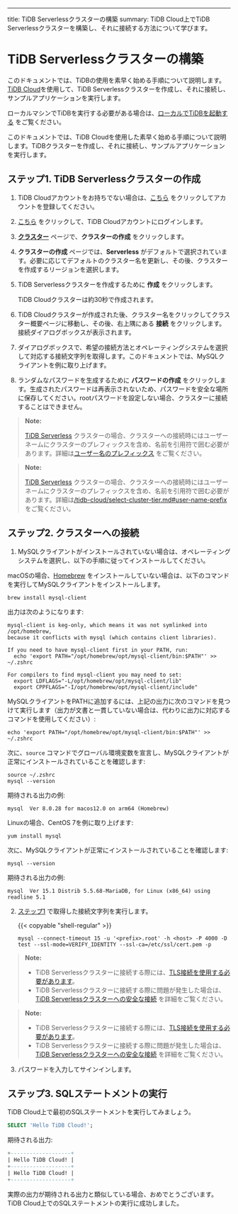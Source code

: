 ---
title: TiDB Serverlessクラスターの構築
summary: TiDB Cloud上でTiDB Serverlessクラスターを構築し、それに接続する方法について学びます。

<!-- markdownlint-disable MD029 -->

# TiDB Serverlessクラスターの構築

<CustomContent platform="tidb">

このドキュメントでは、TiDBの使用を素早く始める手順について説明します。[TiDB Cloud](https://en.pingcap.com/tidb-cloud)を使用して、TiDB Serverlessクラスターを作成し、それに接続し、サンプルアプリケーションを実行します。

ローカルマシンでTiDBを実行する必要がある場合は、[ローカルでTiDBを起動する](/quick-start-with-tidb.md) をご覧ください。

</CustomContent>

<CustomContent platform="tidb-cloud">

このドキュメントでは、TiDB Cloudを使用した素早く始める手順について説明します。TiDBクラスターを作成し、それに接続し、サンプルアプリケーションを実行します。

</CustomContent>

## ステップ1. TiDB Serverlessクラスターの作成

1. TiDB Cloudアカウントをお持ちでない場合は、[こちら](https://tidbcloud.com/free-trial) をクリックしてアカウントを登録してください。

2. [こちら](https://tidbcloud.com/) をクリックして、TiDB Cloudアカウントにログインします。

3. [**クラスター**](https://tidbcloud.com/console/clusters) ページで、**クラスターの作成** をクリックします。

4. **クラスターの作成** ページでは、**Serverless** がデフォルトで選択されています。必要に応じてデフォルトのクラスター名を更新し、その後、クラスターを作成するリージョンを選択します。

5. TiDB Serverlessクラスターを作成するために **作成** をクリックします。

    TiDB Cloudクラスターは約30秒で作成されます。

6. TiDB Cloudクラスターが作成された後、クラスター名をクリックしてクラスター概要ページに移動し、その後、右上隅にある **接続** をクリックします。接続ダイアログボックスが表示されます。

7. ダイアログボックスで、希望の接続方法とオペレーティングシステムを選択して対応する接続文字列を取得します。このドキュメントでは、MySQLクライアントを例に取り上げます。

8. ランダムなパスワードを生成するために **パスワードの作成** をクリックします。生成されたパスワードは再表示されないため、パスワードを安全な場所に保存してください。rootパスワードを設定しない場合、クラスターに接続することはできません。

<CustomContent platform="tidb">

> **Note:**
>
> [TiDB Serverless](https://docs.pingcap.com/tidbcloud/select-cluster-tier#tidb-serverless) クラスターの場合、クラスターへの接続時にはユーザーネームにクラスターのプレフィックスを含め、名前を引用符で囲む必要があります。詳細は[ユーザー名のプレフィックス](https://docs.pingcap.com/tidbcloud/select-cluster-tier#user-name-prefix) をご覧ください。

</CustomContent>

<CustomContent platform="tidb-cloud">

> **Note:**
>
> [TiDB Serverless](https://docs.pingcap.com/tidbcloud/select-cluster-tier#tidb-serverless) クラスターの場合、クラスターへの接続時にはユーザーネームにクラスターのプレフィックスを含め、名前を引用符で囲む必要があります。詳細は[/tidb-cloud/select-cluster-tier.md#user-name-prefix](/tidb-cloud/select-cluster-tier.md#user-name-prefix) をご覧ください。

</CustomContent>

## ステップ2. クラスターへの接続

1. MySQLクライアントがインストールされていない場合は、オペレーティングシステムを選択し、以下の手順に従ってインストールしてください。

<SimpleTab>

<div label="macOS">

macOSの場合、[Homebrew](https://brew.sh/index) をインストールしていない場合は、以下のコマンドを実行してMySQLクライアントをインストールします。

```shell
brew install mysql-client
```

出力は次のようになります:

```
mysql-client is keg-only, which means it was not symlinked into /opt/homebrew,
because it conflicts with mysql (which contains client libraries).

If you need to have mysql-client first in your PATH, run:
  echo 'export PATH="/opt/homebrew/opt/mysql-client/bin:$PATH"' >> ~/.zshrc

For compilers to find mysql-client you may need to set:
  export LDFLAGS="-L/opt/homebrew/opt/mysql-client/lib"
  export CPPFLAGS="-I/opt/homebrew/opt/mysql-client/include"
```

MySQLクライアントをPATHに追加するには、上記の出力に次のコマンドを見つけて実行します（出力が文書と一貫していない場合は、代わりに出力に対応するコマンドを使用してください）:

```shell
echo 'export PATH="/opt/homebrew/opt/mysql-client/bin:$PATH"' >> ~/.zshrc
```

次に、`source` コマンドでグローバル環境変数を宣言し、MySQLクライアントが正常にインストールされていることを確認します:

```shell
source ~/.zshrc
mysql --version
```

期待される出力の例:

```
mysql  Ver 8.0.28 for macos12.0 on arm64 (Homebrew)
```

</div>

<div label="Linux">

Linuxの場合、CentOS 7を例に取り上げます:

```shell
yum install mysql
```

次に、MySQLクライアントが正常にインストールされていることを確認します:

```shell
mysql --version
```

期待される出力の例:

```
mysql  Ver 15.1 Distrib 5.5.68-MariaDB, for Linux (x86_64) using readline 5.1
```

</div>

</SimpleTab>

2. [ステップ1](#step-1-create-a-tidb-serverless-cluster) で取得した接続文字列を実行します。

    {{< copyable "shell-regular" >}}

    ```shell
    mysql --connect-timeout 15 -u '<prefix>.root' -h <host> -P 4000 -D test --ssl-mode=VERIFY_IDENTITY --ssl-ca=/etc/ssl/cert.pem -p
    ```

<CustomContent platform="tidb">

> **Note:**
>
> - TiDB Serverlessクラスターに接続する際には、[TLS接続を使用する必要があります](https://docs.pingcap.com/tidbcloud/secure-connections-to-serverless-clusters)。
> - TiDB Serverlessクラスターに接続する際に問題が発生した場合は、[TiDB Serverlessクラスターへの安全な接続](https://docs.pingcap.com/tidbcloud/secure-connections-to-serverless-clusters) を詳細をご覧ください。

</CustomContent>

<CustomContent platform="tidb-cloud">

> **Note:**
>
> - TiDB Serverlessクラスターに接続する際には、[TLS接続を使用する必要があります](/tidb-cloud/secure-connections-to-serverless-clusters.md)。
> - TiDB Serverlessクラスターに接続する際に問題が発生した場合は、[TiDB Serverlessクラスターへの安全な接続](/tidb-cloud/secure-connections-to-serverless-clusters.md) を詳細をご覧ください。

</CustomContent>

3. パスワードを入力してサインインします。

## ステップ3. SQLステートメントの実行

TiDB Cloud上で最初のSQLステートメントを実行してみましょう。

```sql
SELECT 'Hello TiDB Cloud!';
```

期待される出力:

```sql
+-------------------+
| Hello TiDB Cloud! |
+-------------------+
| Hello TiDB Cloud! |
+-------------------+
```

実際の出力が期待される出力と類似している場合、おめでとうございます。TiDB Cloud上でのSQLステートメントの実行に成功しました。